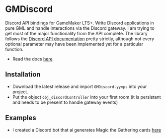 # GMDiscord
 Discord API bindings for GameMaker LTS+. Write Discord applications in pure GML and handle interactions via the Discord gateway. I am trying to get most of the major functionality from the API complete. 
 The library follows the [Discord API documentation](https://discord.com/developers/docs/intro) pretty strictly, although not every optional parameter may have been implemented yet for a particular function.
 - Read the docs [here](https://github.com/chesrowe/GMDiscord/wiki/discordBot())
 
## Installation 
- Download the latest release and import `GMDiscord.yymps` into your project.
- Put the object `obj_discordController` into your first room (it is persistant and needs to be present to handle gateway events)

## Examples
- I created a Discord bot that ai generates Magic the Gathering cards [here](https://github.com/chesrowe/MTG-AI) 
